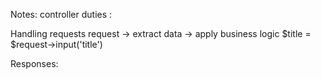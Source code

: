 Notes:
controller duties : 

Handling requests
request -> extract data -> apply business logic
        $title = $request->input('title')


Responses:


